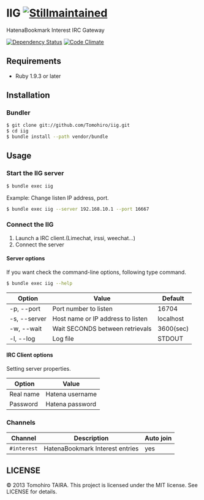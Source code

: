 IIG [![Stillmaintained](http://stillmaintained.com/Tomohiro/iig.png)](http://stillmaintained.com/Tomohiro/iig)
================================================================================

HatenaBookmark Interest IRC Gateway

[![Dependency Status](https://gemnasium.com/Tomohiro/iig.png)](https://gemnasium.com/Tomohiro/iig)
[![Code Climate](https://codeclimate.com/github/Tomohiro/iig.png)](https://codeclimate.com/github/Tomohiro/iig)


Requirements
-------------------------------------------------------------------------------

- Ruby 1.9.3 or later


Installation
--------------------------------------------------------------------------------

### Bundler

```sh
$ git clone git://github.com/Tomohiro/iig.git
$ cd iig
$ bundle install --path vendor/bundle
```


Usage
--------------------------------------------------------------------------------

### Start the IIG server

```sh
$ bundle exec iig
```

Example: Change listen IP address, port.

```sh
$ bundle exec iig --server 192.168.10.1 --port 16667
```


### Connect the IIG

1. Launch a IRC client.(Limechat, irssi, weechat...)
2. Connect the server


#### Server options

If you want check the command-line options, following type command. 

```sh
$ bundle exec iig --help
```

Option       | Value                              | Default
-----------  | ---------------------------------- | ----------
-p, --port   | Port number to listen              | 16704
-s, --server | Host name or IP address to listen  | localhost
-w, --wait   | Wait SECONDS between retrievals    | 3600(sec)
-l, --log    | Log file                           | STDOUT


#### IRC Client options

Setting server properties.

Option    | Value
--------- | ------------------
Real name | Hatena username
Password  | Hatena password


### Channels

Channel     | Description                     | Auto join
----------- | ------------------------------- | ---------
`#interest` | HatenaBookmark Interest entries | yes


LICENSE
--------------------------------------------------------------------------------

&copy; 2013 Tomohiro TAIRA.
This project is licensed under the MIT license.
See LICENSE for details.
